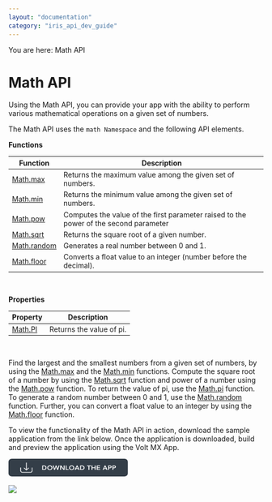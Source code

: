 ```yaml
---
layout: "documentation"
category: "iris_api_dev_guide"
---
```

                            

You are here: Math API

Math API
========

Using the Math API, you can provide your app with the ability to perform various mathematical operations on a given set of numbers.

The Math API uses the `math Namespace` and the following API elements.

**Functions**

  
| Function | Description |
| --- | --- |
| [Math.max](voltmx.math_functions.html#math.max) | Returns the maximum value among the given set of numbers. |
| [Math.min](voltmx.math_functions.html#math.min) | Returns the minimum value among the given set of numbers. |
| [Math.pow](voltmx.math_functions.html#math.pow) | Computes the value of the first parameter raised to the power of the second parameter |
| [Math.sqrt](voltmx.math_functions.html#math.sqr) | Returns the square root of a given number. |
| [Math.random](voltmx.math_functions.html#math.ran) | Generates a real number between 0 and 1. |
| [Math.floor](voltmx.math_functions.html#math.floor) | Converts a float value to an integer (number before the decimal). |

 

**Properties**

| Property | Description |
| --- | --- |
| [Math.PI](voltmx.math_functions.html#math.pi) | Returns the value of pi. |

 

Find the largest and the smallest numbers from a given set of numbers, by using the [Math.max](voltmx.math_functions.html#math.max) and the [Math.min](voltmx.math_functions.html#math.min) functions. Compute the square root of a number by using the [Math.sqrt](voltmx.math_functions.html#math.sqr) function and power of a number using the [Math.pow](voltmx.math_functions.html#math.pow) function. To return the value of pi, use the [Math.pi](voltmx.math_functions.html#math.pi) function. To generate a random number between 0 and 1, use the [Math.random](voltmx.math_functions.html#math.ran) function. Further, you can convert a float value to an integer by using the [Math.floor](voltmx.math_functions.html#math.floor) function.

To view the functionality of the Math API in action, download the sample application from the link below. Once the application is downloaded, build and preview the application using the Volt MX App.  

[![](resources/images/download_button_08__002__236x35.png)](https://github.com/HCL-TECH-SOFTWARE/volt-mx-samples/tree/main/MathAPI)

![](resources/prettify/onload.png)
